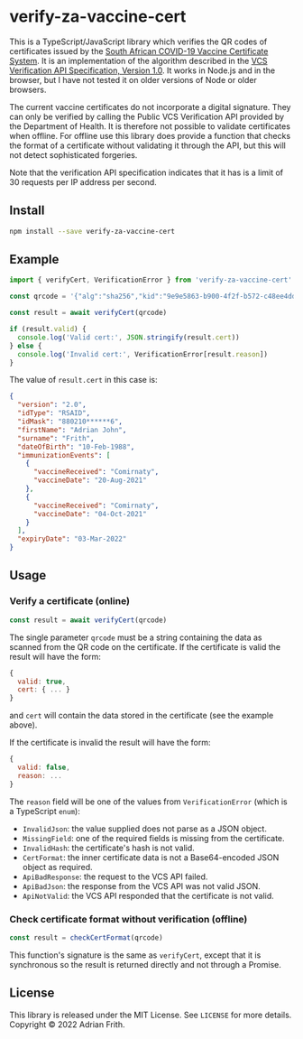 # verify-za-vaccine-cert

This is a TypeScript/JavaScript library which verifies the QR codes of
certificates issued by the [South African COVID-19 Vaccine Certificate
System](https://vaccine.certificate.health.gov.za/). It is an implementation of
the algorithm described in the [VCS Verification API Specification, Version
1.0](https://sacoronavirus.b-cdn.net/wp-content/uploads/2021/12/Vaccine-Certificate-System-Verification-API-Specification-002.pdf).
It works in Node.js and in the browser, but I have not tested it on older
versions of Node or older browsers.

The current vaccine certificates do not incorporate a digital signature.
They can only be verified by calling the Public VCS Verification API
provided by the Department of Health.
It is therefore not possible to validate certificates when offline.
For offline use this library does provide a function that checks the format of
a certificate without validating it through the API,
but this will not detect sophisticated forgeries.

Note that the verification API specification indicates that it has is a limit
of 30 requests per IP address per second.

## Install

```sh
npm install --save verify-za-vaccine-cert
```

## Example

```js
import { verifyCert, VerificationError } from 'verify-za-vaccine-cert'

const qrcode = '{"alg":"sha256","kid":"9e9e5863-b900-4f2f-b572-c48ee4ddee75cwtG6ZL54We1MmE","iss":"ZAF","iat":"2021-12-03T18:55:37.790","exp":"3M","hcert":"eyJ2ZXJzaW9uIjoiMi4wIiwiaWRUeXBlIjoiUlNBSUQiLCJpZE1hc2siOiI4ODAyMTAqKioqKio2IiwiZmlyc3ROYW1lIjoiQWRyaWFuIEpvaG4iLCJzdXJuYW1lIjoiRnJpdGgiLCJkYXRlT2ZCaXJ0aCI6IjEwLUZlYi0xOTg4IiwiaW1tdW5pemF0aW9uRXZlbnRzIjpbeyJ2YWNjaW5lUmVjZWl2ZWQiOiJDb21pcm5hdHkiLCJ2YWNjaW5lRGF0ZSI6IjIwLUF1Zy0yMDIxIn0seyJ2YWNjaW5lUmVjZWl2ZWQiOiJDb21pcm5hdHkiLCJ2YWNjaW5lRGF0ZSI6IjA0LU9jdC0yMDIxIn1dLCJleHBpcnlEYXRlIjoiMDMtTWFyLTIwMjIifQ==","hashalg":"sha256","hash":"caed4092ce4cd4af205aa90653126b836ea94e2d2619fe7fb53ea71af24c11fa"}'

const result = await verifyCert(qrcode)

if (result.valid) {
  console.log('Valid cert:', JSON.stringify(result.cert))
} else {
  console.log('Invalid cert:', VerificationError[result.reason])
}
```

The value of `result.cert` in this case is:
```json
{
  "version": "2.0",
  "idType": "RSAID",
  "idMask": "880210******6",
  "firstName": "Adrian John",
  "surname": "Frith",
  "dateOfBirth": "10-Feb-1988",
  "immunizationEvents": [
    {
      "vaccineReceived": "Comirnaty",
      "vaccineDate": "20-Aug-2021"
    },
    {
      "vaccineReceived": "Comirnaty",
      "vaccineDate": "04-Oct-2021"
    }
  ],
  "expiryDate": "03-Mar-2022"
}
```

## Usage

### Verify a certificate (online)
```js
const result = await verifyCert(qrcode)
```
The single parameter `qrcode` must be a string containing the data as scanned
from the QR code on the certificate. If the certificate is valid the result
will have the form:
```js
{
  valid: true,
  cert: { ... }
}
```
and `cert` will contain the data stored in the certificate (see the example
above).

If the certificate is invalid the result will have the form:
```js
{
  valid: false,
  reason: ...
}
```
The `reason` field will be one of the values from `VerificationError` (which is
a TypeScript `enum`):
* `InvalidJson`: the value supplied does not parse as a JSON object.
* `MissingField`: one of the required fields is missing from the certificate.
* `InvalidHash`: the certificate's hash is not valid.
* `CertFormat`: the inner certificate data is not a Base64-encoded JSON object
as required.
* `ApiBadResponse`: the request to the VCS API failed.
* `ApiBadJson`: the response from the VCS API was not valid JSON.
* `ApiNotValid`: the VCS API responded that the certificate is not valid.

### Check certificate format without verification (offline)
```js
const result = checkCertFormat(qrcode)
```
This function's signature is the same as `verifyCert`, except that it is
synchronous so the result is returned directly and not through a Promise.

## License
This library is released under the MIT License. See `LICENSE` for more details.
Copyright © 2022 Adrian Frith.
